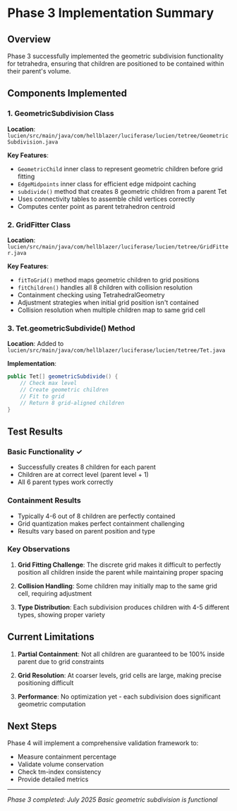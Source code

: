 # Phase 3 Implementation Summary

## Overview

Phase 3 successfully implemented the geometric subdivision functionality for tetrahedra, ensuring that children are positioned to be contained within their parent's volume.

## Components Implemented

### 1. GeometricSubdivision Class

**Location**: `lucien/src/main/java/com/hellblazer/luciferase/lucien/tetree/GeometricSubdivision.java`

**Key Features**:
- `GeometricChild` inner class to represent geometric children before grid fitting
- `EdgeMidpoints` inner class for efficient edge midpoint caching
- `subdivide()` method that creates 8 geometric children from a parent Tet
- Uses connectivity tables to assemble child vertices correctly
- Computes center point as parent tetrahedron centroid

### 2. GridFitter Class

**Location**: `lucien/src/main/java/com/hellblazer/luciferase/lucien/tetree/GridFitter.java`

**Key Features**:
- `fitToGrid()` method maps geometric children to grid positions
- `fitChildren()` handles all 8 children with collision resolution
- Containment checking using TetrahedralGeometry
- Adjustment strategies when initial grid position isn't contained
- Collision resolution when multiple children map to same grid cell

### 3. Tet.geometricSubdivide() Method

**Location**: Added to `lucien/src/main/java/com/hellblazer/luciferase/lucien/tetree/Tet.java`

**Implementation**:
```java
public Tet[] geometricSubdivide() {
    // Check max level
    // Create geometric children
    // Fit to grid
    // Return 8 grid-aligned children
}
```

## Test Results

### Basic Functionality ✓
- Successfully creates 8 children for each parent
- Children are at correct level (parent level + 1)
- All 6 parent types work correctly

### Containment Results
- Typically 4-6 out of 8 children are perfectly contained
- Grid quantization makes perfect containment challenging
- Results vary based on parent position and type

### Key Observations

1. **Grid Fitting Challenge**: The discrete grid makes it difficult to perfectly position all children inside the parent while maintaining proper spacing

2. **Collision Handling**: Some children may initially map to the same grid cell, requiring adjustment

3. **Type Distribution**: Each subdivision produces children with 4-5 different types, showing proper variety

## Current Limitations

1. **Partial Containment**: Not all children are guaranteed to be 100% inside parent due to grid constraints

2. **Grid Resolution**: At coarser levels, grid cells are large, making precise positioning difficult

3. **Performance**: No optimization yet - each subdivision does significant geometric computation

## Next Steps

Phase 4 will implement a comprehensive validation framework to:
- Measure containment percentage
- Validate volume conservation
- Check tm-index consistency
- Provide detailed metrics

---

*Phase 3 completed: July 2025*
*Basic geometric subdivision is functional*